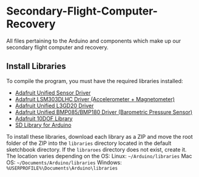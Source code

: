 # Secondary-Flight-Computer-Recovery
All files pertaining to the Arduino and components which make up our secondary flight computer and recovery.

## Install Libraries

To compile the program, you must have the required libraries installed:
* [Adafruit Unified Sensor Driver](https://github.com/adafruit/Adafruit_Sensor)
* [Adafruit LSM303DLHC Driver (Accelerometer + Magnetometer)](https://github.com/adafruit/Adafruit_LSM303DLHC)
* [Adafruit Unified L3GD20 Driver](https://github.com/adafruit/Adafruit_L3GD20_U)
* [Adafruit Unified BMP085/BMP180 Driver (Barometric Pressure Sensor)](https://github.com/adafruit/Adafruit_BMP085_Unified)
* [Adafruit 10DOF Library](https://github.com/adafruit/Adafruit_10DOF)
* [SD Library for Arduino](https://github.com/arduino-libraries/SD)

To install these libraries, download each library as a ZIP and move the root folder of the ZIP into the `libraries` directory located in the default sketchbook directory. If the `libraroes` directory does not exist, create it. The location varies depending on the OS:
Linux: `~/Arduino/libraries`
Mac OS: `~/Documents/Arduino/libraries`
Windows: `%USERPROFILE%\Documents\Arduino\libraries`
